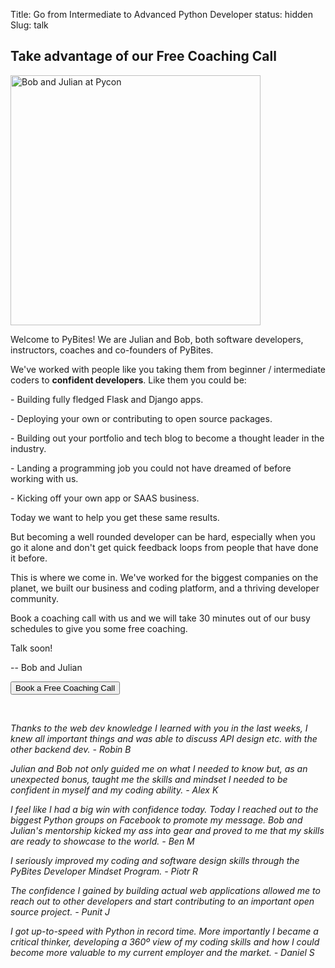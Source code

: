 Title: Go from Intermediate to Advanced Python Developer
status: hidden
Slug: talk

## Take advantage of our Free Coaching Call

<img src="https://pb-cc-avatars-private.s3.us-east-2.amazonaws.com/bob-and-julian-small.jpg" alt="Bob and Julian at Pycon" class="profilePicBig" style="width: 400px !important; margin: 0 30px 0 0 !important;">

Welcome to PyBites! We are Julian and Bob, both software developers, instructors, coaches and co-founders of PyBites.

We've worked with people like you taking them from beginner / intermediate coders to **confident developers**. Like them you could be:

<span>- Building fully fledged Flask and Django apps.</span>

<span>- Deploying your own or contributing to open source packages.</span>

<span>- Building out your portfolio and tech blog to become a thought leader in the industry.</span>

<span>- Landing a programming job you could not have dreamed of before working with us.</span>

<span>- Kicking off your own app or SAAS business.</span>

Today we want to help you get these same results.

But becoming a well rounded developer can be hard, especially when you go it alone and don't get quick feedback loops from people that have done it before.

This is where we come in. We've worked for the biggest companies on the planet, we built our business and coding platform, and a thriving developer community.

Book a coaching call with us and we will take 30 minutes out of our busy schedules to give you some free coaching.

Talk soon! 

-- Bob and Julian

<p class="buttonWrapper">
	<button id="SOIBTN_pybites" class="ctaButton" data-height="580" data-psz="00" data-so-page="pybites" data-delay="1">Book a Free Coaching Call</button>
</p>
<br>

_Thanks to the web dev knowledge I learned with you in the last weeks, I knew all important things and was able to discuss API design etc. with the other backend dev. - Robin B_

_Julian and Bob not only guided me on what I needed to know but, as an unexpected bonus, taught me the skills and mindset I needed to be confident in myself and my coding ability. - Alex K_

_I feel like I had a big win with confidence today. Today I reached out to the biggest Python groups on Facebook to promote my message. Bob and Julian's mentorship kicked my ass into gear and proved to me that my skills are ready to showcase to the world. - Ben M_

_I seriously improved my coding and software design skills through the PyBites Developer Mindset Program. - Piotr R_

_The confidence I gained by building actual web applications allowed me to reach out to other developers and start contributing to an important open source project. - Punit J_

_I got up-to-speed with Python in record time. More importantly I became a critical thinker, developing a 360º view of my coding skills and how I could become more valuable to my current employer and the market. - Daniel S_

<script type="text/javascript" src="https://cdn.oncehub.com/mergedjs/so.js"></script>
